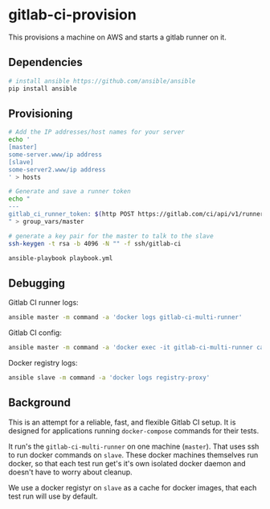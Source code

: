 # gitlab-ci-provision

This provisions a machine on AWS and starts a gitlab runner on it.


## Dependencies

```bash
# install ansible https://github.com/ansible/ansible
pip install ansible
```

## Provisioning


```bash
# Add the IP addresses/host names for your server 
echo '
[master]
some-server.www/ip address
[slave]
some-server2.www/ip address
' > hosts

# Generate and save a runner token
echo "
---
gitlab_ci_runner_token: $(http POST https://gitlab.com/ci/api/v1/runners/register.json token=d48eca9acbbf3b54cdf4c77be52fef -b | jq .token)
" > group_vars/master

# generate a key pair for the master to talk to the slave
ssh-keygen -t rsa -b 4096 -N "" -f ssh/gitlab-ci

ansible-playbook playbook.yml
```


## Debugging

Gitlab CI runner logs:

```bash
ansible master -m command -a 'docker logs gitlab-ci-multi-runner'
```

Gitlab CI config:

```bash
ansible master -m command -a 'docker exec -it gitlab-ci-multi-runner cat /etc/gitlab-runner/config.toml'
```



Docker registry logs:

```bash
ansible slave -m command -a 'docker logs registry-proxy'
```


## Background
This is an attempt for a reliable, fast, and flexible Gitlab CI setup. It is
designed for applications running `docker-compose` commands for their tests.

It run's the `gitlab-ci-multi-runner` on one machine (`master`). That uses
ssh to run docker commands on `slave`. These docker machines themselves run
docker, so that each test run get's it's own isolated docker daemon and
doesn't have to worry about cleanup.

We use a docker registyr on `slave` as a cache for docker images, that each
test run will use by default.

